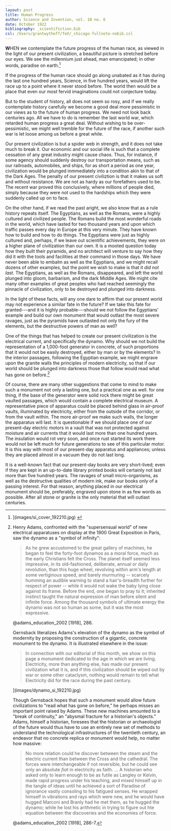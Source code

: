 ```yaml
---
layout: post
title: Human Progress
author: Science and Invention, vol. 10 no. 6
date: October 1922
bibliography: _scientifiction.bib
csl: /Users/grantwythoff/TeX/_chicago-fullnote-nobib.csl
---
```


**W**HEN we contemplate the future progress of the human race, as viewed in the light of our present civilization, a beautiful picture is stretched before our eyes.  We see the millennium just ahead, man emancipated; in other words, paradise on earth.[^wno]

If the progress of the human race should go along unabated as it has during the last one hundred years, Science, in five hundred years, would lift the race up to a point where it never stood before. The world then would be a place that even our most fervid imaginations could not conjecture today.

But to the student of history, all does not seem so rosy, and if we really contemplate history carefully we become a good deal more pessimistic in our views as to the future of human progress.  We need not look back centuries ago.  All we have to do is remember the last world war, which retarded human progress a great deal.  Without wishing to be over-pessimistic, we might well tremble for the future of the race, if another such war is let loose among us before a great while.

Our present civilization is but a spider web in strength, and it does not take much to break it.  Our economic and our social life is such that a complete cessation of any great industry might cause chaos.  Thus, for instance, if some agency should suddenly destroy our transportation means, such as our railroads, automobiles, and ships, for as short a period as one year, civilization would be plunged inmmediately into a condition akin to that of the Dark Ages.  The penalty of our present civiliztion is that it makes us soft and without resistance.  We are not as hardy as our forefathers used to be.  The recent war proved this conclusively, where millions of people died, simply because they were not used to the hardships which they were suddenly called up on to face.

On the other hand, if we read the past aright, we also know that as a rule history repeats itself.  The Egyptians, as well as the Romans, were a highly cultured and civilized people.  The Romans build the most wonderful roads in the world, which have lasted for two thousand years and upon which traffic passes every day in Europe at this very minute.  They have known how to build and how to do things.  The Egyptians were just as highly cultured and, perhaps, if we leave out scientific achievements, they were on a higher plane of civilization than our own.  It is a mooted question today how they built their pyramids, and no architect will venture to say how they did it with the tools and facilities at their command in those days.  We have never been able to embalm as well as the Egyptians, and we might recall dozens of other examples, but the point we wish to make is that it *did not last.*  The Egyptians, as well as the Romans, disappeared, and left the world plunged into gloom, barbarism, and the dark Middle Ages.  We might cite many other examples of great peoples who had reached seemingly the pinnacle of civilization, only to be destroyed and plunged into darkness.

In the light of these facts, will any one dare to affirm that our present world may not experience a similar fate in the future?  If we take this fate for granted---and it is highly probable---should we not follow the Egyptians' example and build our own monument that would outlast the most severe ravages, just as the pyramids have outlasted not only the fury of the elements, but the destructive powers of man as well?

One of the things that has helped to create our present civilization is the electrical current, and specifically the dynamo.  Why should we not build the representation of a 1,000-foot generator in concrete, of such proportions that it would not be easily destroyed, either by man or by the elements?  In the interior passages, following the Egyptian example, we might engrave upon the granite walls the principles of modern electricity, so that if our world should be plunged into darkness those that follow would read what has gone on before.[^dyn]

Of course, there are many other suggestions that come to mind to make such a monument not only a lasting one, but a practical one as well.  for one thing, if the base of the generator were solid rock there might be great vaulted passages, which would contain a complete electrical museum.  A representative piece of apparatus could be placed behind glass in air-proof vaults, illuminated by electricity, either from the outside of the corridor, or from the vault within.  The more air-proof we make such walls, the longer the apparatus will last.  It is questionable if we should place one of our present-day electric motors in a vault that was not protected against moisture and air currents that it would last more than one hundred years.  The insulation would rot very soon, and once rust started its work there would not be left much for future generations to see of this particular motor.  It is this way with most of our present-day apparatus and appliances; unless they are placed almost in a vacuum they do not last long.

It is a well-known fact that our present-day books are very short-lived; even if they are kept in an up-to-date library printed books will certainly not last more than five hundred years.  The ravages of small micro-organisms, as well as the destructive qualities of modern ink, make our books only of a passing interest.  For that reason, anything placed in our electrical monument should be, preferably, engraved upon stone in as few words as possible.  After all stone or granite is the only material that will outlast centuries.

[^wno]:  ](images/si_cover_192210.jpg) <!-- no figure -->

[^dyn]:  Henry Adams, confronted with the "supersensual world" of new electrical apparatuses on display at the 1900 Great Exposition in Paris, saw the dynamo as a "symbol of infinity":
    
    > As he grew accustomed to the great gallery of machines, he began to feel the forty-foot dynamos as a moral force, much as the early Christians felt the Cross. The planet itself seemed less impressive, in its old-fashioned, deliberate, annual or daily revolution, than this huge wheel, revolving within arm's length at some vertiginous speed, and barely murmuring -- scarcely humming an audible warning to stand a hair's-breadth further for respect of power -- while it would not wake the baby lying close against its frame. Before the end, one began to pray to it; inherited instinct taught the natural expression of man before silent and infinite force. Among the thousand symbols of ultimate energy the dynamo was not so human as some, but it was the most expressive.
    
    @adams_education_2002 \[1918\], 286.
    
    Gernsback literalizes Adams's elevation of the dynamo as the symbol of modernity by proposing the construction of a gigantic, concrete monument to the dynamo.  It is illustrated elsewhere in the issue:
    
    > In connection with our editorial of this month, we show on this page a monument dedicated to the age in which we are living. Electricity, more than anything else, has made our present civilization what it is, and if this civilization should be wiped out by war or some other cataclysm, nothing would remain to tell what Electricity did for the race during the past century.
    
    ](images/dynamo_si_192210.jpg) <!-- no figure -->
    
    Though Gernsback hopes that such a monument would allow future civilizations to "read what has gone on before," he perhaps misses an important point raised by Adams.  These new machines amounted to a "break of continuity," an "abysmal fracture for a historian's objects."  Adams, himself a historian, foresees that the historian or archaeologist of the future would thus have to use an entirely new set of methods to understand the technological infrastructures of the twentieth century, an endeavor that no concrete replica or monument would help, no matter how massive:
    
    > No more relation could he discover between the steam and the electric current than between the Cross and the cathedral.  The forces were interchangeable if not reversible, but he could see only an absolute *fiat* in electricity as faith. … A historian who asked only to learn enough to be as futile as Langley or Kelvin, made rapid progress under his teaching, and mixed himself up in the tangle of ideas until he achieved a sort of Paradise of ignorance vastly consoling to his fatigued senses.  He wrapped himself in vibrations and rays which were new, and he would have hugged Marconi and Branly had he met them, as he hugged the dynamo; while he lost his arithmetic in trying to figure out hte equation between the discoveries and the economies of force.
    
    @adams_education_2002 \[1918\], 286-7.